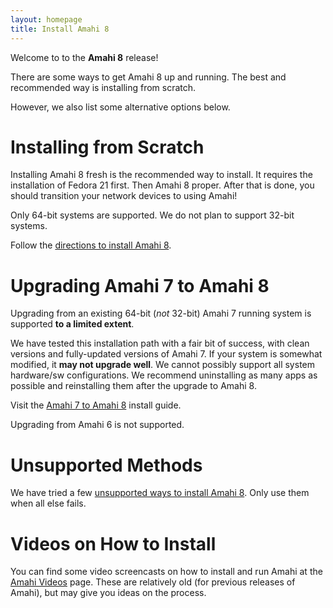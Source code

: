 ```yaml
---
layout: homepage
title: Install Amahi 8
---
```


Welcome to to the **Amahi 8** release!

There are some ways to get Amahi 8 up and running. The best and recommended way is installing from scratch.

However, we also list some alternative options below.

# Installing from Scratch

Installing Amahi 8 fresh is the recommended way to install. It requires the installation of Fedora 21 first. Then Amahi 8 proper. After that is done, you should transition your network devices to using Amahi!

Only 64-bit systems are supported. We do not plan to support 32-bit systems.

Follow the [directions to install Amahi 8](https://wiki.amahi.org/index.php/Amahi_8_Install).

# Upgrading Amahi 7 to Amahi 8

Upgrading from an existing 64-bit (_not_ 32-bit) Amahi 7 running system is supported **to a limited extent**.

We have tested this installation path with a fair bit of success, with clean versions and fully-updated versions of Amahi 7. If your system is somewhat modified, it **may not upgrade well**. We cannot possibly support all system hardware/sw configurations. We recommend uninstalling as many apps as possible and reinstalling them after the upgrade to Amahi 8.

Visit the [Amahi 7 to Amahi 8](https://wiki.amahi.org/index.php/Amahi_8_Upgrade) install guide.

Upgrading from Amahi 6 is not supported.

# Unsupported Methods

We have tried a few [unsupported ways to install Amahi 8](https://wiki.amahi.org/index.php/Amahi_8_install_via_unsupported_methods). Only use them when all else fails.

# Videos on How to Install

You can find some video screencasts on how to install and run Amahi at the [Amahi Videos](https://www.amahi.org/videos) page.
These are relatively old (for previous releases of Amahi), but may give you ideas on the process.
